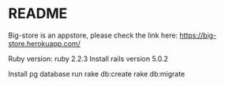 # README

Big-store is an appstore, please check the link here:
https://big-store.herokuapp.com/

Ruby version: ruby 2.2.3
Install rails version  5.0.2

Install pg database
run rake db:create 
rake db:migrate

